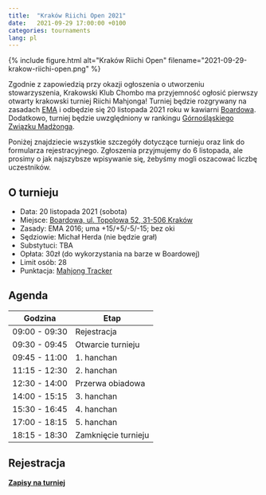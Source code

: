 ```yaml
---
title:  "Kraków Riichi Open 2021"
date:   2021-09-29 17:00:00 +0100
categories: tournaments
lang: pl
---
```


{% include figure.html alt="Kraków Riichi Open" filename="2021-09-29-krakow-riichi-open.png" %}

Zgodnie z zapowiedzią przy okazji ogłoszenia o utworzeniu stowarzyszenia,
Krakowski Klub Chombo ma przyjemność ogłosić pierwszy otwarty krakowski turniej
Riichi Mahjonga! Turniej będzie rozgrywany na
zasadach [EMA](http://mahjong-europe.org/) i odbędzie się 20 listopada 2021 roku
w kawiarni [Boardowa](http://boardowa.pl/). Dodatkowo, turniej będzie
uwzględniony w rankingu
[Górnośląskiego Związku Madżonga](https://mahjongsilesia.wordpress.com/).

Poniżej znajdziecie wszystkie szczegóły dotyczące turnieju oraz link do
formularza rejestracyjnego. Zgłoszenia przyjmujemy do 6 listopada, ale prosimy o
jak najszybsze wpisywanie się, żebyśmy mogli oszacować liczbę uczestników.

## O turnieju

* Data: 20 listopada 2021 (sobota)
* Miejsce: [Boardowa, ul. Topolowa 52, 31-506 Kraków](https://g.page/Boardowa)
* Zasady: EMA 2016; uma +15/+5/-5/-15; bez oki
* Sędziowie: Michał Herda (nie będzie grał)
* Substytuci: TBA
* Opłata: 30zł (do wykorzystania na barze w Boardowej)
* Limit osób: 28
* Punktacja: [Mahjong Tracker](https://mahjongtracker.com/)

## Agenda

| Godzina       | Etap                |
|---------------|---------------------|
| 09:00 - 09:30 | Rejestracja         |
| 09:30 - 09:45 | Otwarcie turnieju   |
| 09:45 - 11:00 | 1. hanchan          |
| 11:15 - 12:30 | 2. hanchan          |
| 12:30 - 14:00 | Przerwa obiadowa    |
| 14:00 - 15:15 | 3. hanchan          |
| 15:30 - 16:45 | 4. hanchan          |
| 17:00 - 18:15 | 5. hanchan          |
| 18:15 - 18:30 | Zamknięcie turnieju |

## Rejestracja

**[Zapisy na turniej](https://forms.gle/aVrUS6SYSb3dMg2W7)**
